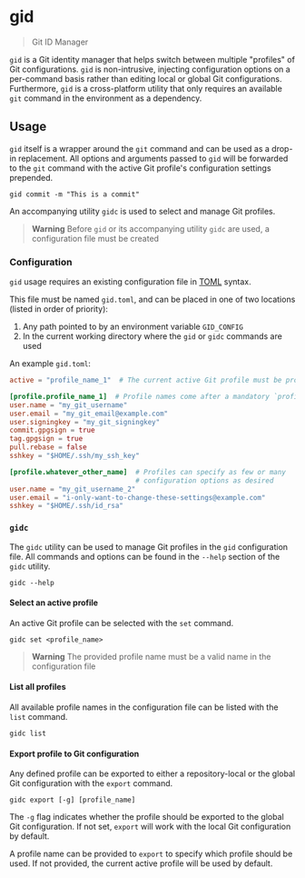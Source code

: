 # gid

> Git ID Manager

`gid` is a Git identity manager that helps switch between multiple "profiles"
of Git configurations. `gid` is non-intrusive, injecting configuration options
on a per-command basis rather than editing local or global Git configurations.
Furthermore, `gid` is a cross-platform utility that only requires an available
`git` command in the environment as a dependency.

## Usage

`gid` itself is a wrapper around the `git` command and can be used as a drop-in
replacement. All options and arguments passed to `gid` will be forwarded to the
`git` command with the active Git profile's configuration settings prepended.

```console
gid commit -m "This is a commit"
```

An accompanying utility `gidc` is used to select and manage Git profiles.

> **Warning**
> Before `gid` or its accompanying utility `gidc` are used, a configuration
> file must be created

### Configuration

`gid` usage requires an existing configuration file in [TOML](https://toml.io)
syntax.

This file must be named `gid.toml`, and can be placed in one of two locations
(listed in order of priority):

1. Any path pointed to by an environment variable `GID_CONFIG`
2. In the current working directory where the `gid` or `gidc` commands are used

An example `gid.toml`:

```toml
active = "profile_name_1"  # The current active Git profile must be provided

[profile.profile_name_1]  # Profile names come after a mandatory `profile.`
user.name = "my_git_username"
user.email = "my_git_email@example.com"
user.signingkey = "my_git_signingkey"
commit.gpgsign = true
tag.gpgsign = true
pull.rebase = false
sshkey = "$HOME/.ssh/my_ssh_key"

[profile.whatever_other_name]  # Profiles can specify as few or many
                               # configuration options as desired
user.name = "my_git_username_2"
user.email = "i-only-want-to-change-these-settings@example.com"
sshkey = "$HOME/.ssh/id_rsa"
```

### `gidc`

The `gidc` utility can be used to manage Git profiles in the `gid`
configuration file. All commands and options can be found in the `--help`
section of the `gidc` utility.

```console
gidc --help
```

#### Select an active profile

An active Git profile can be selected with the `set` command.

```console
gidc set <profile_name>
```
> **Warning**
> The provided profile name must be a valid name in the configuration file

#### List all profiles

All available profile names in the configuration file can be listed with the
`list` command.

```console
gidc list
```

#### Export profile to Git configuration

Any defined profile can be exported to either a repository-local or the global
Git configuration with the `export` command.

```console
gidc export [-g] [profile_name]
```

The `-g` flag indicates whether the profile should be exported to the global
Git configuration. If not set, `export` will work with the local Git
configuration by default.

A profile name can be provided to `export` to specify which profile should be
used. If not provided, the current active profile will be used by default.
